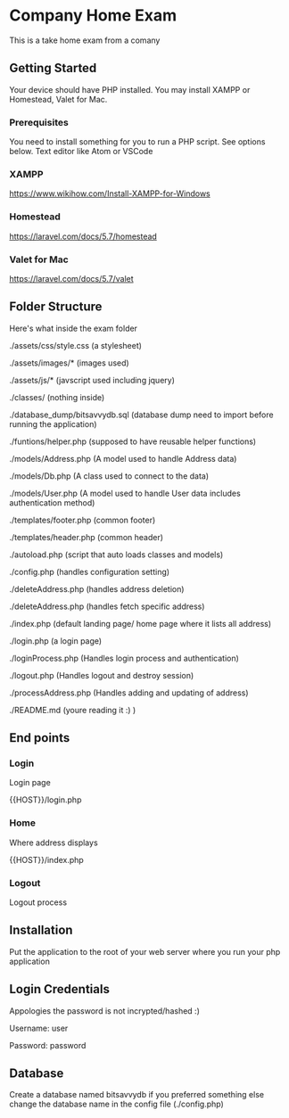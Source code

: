 # Company Home Exam

This is a take home exam from a comany

## Getting Started

Your device should have PHP installed. You may install XAMPP or Homestead, Valet for Mac.

### Prerequisites

You need to install something for you to run a PHP script. See options below.
Text editor like Atom or VSCode

### XAMPP
https://www.wikihow.com/Install-XAMPP-for-Windows

### Homestead
https://laravel.com/docs/5.7/homestead

### Valet for Mac
https://laravel.com/docs/5.7/valet

## Folder Structure
Here's what inside the exam folder

./assets/css/style.css (a stylesheet)

./assets/images/* (images used)

./assets/js/* (javscript used including jquery)

./classes/ (nothing inside)

./database_dump/bitsavvydb.sql (database dump need to import before running the application)

./funtions/helper.php (supposed to have reusable helper functions)

./models/Address.php (A model used to handle Address data)

./models/Db.php (A class used to connect to the data)

./models/User.php (A model used to handle User data includes authentication method)

./templates/footer.php (common footer)

./templates/header.php (common header)

./autoload.php (script that auto loads classes and models)

./config.php (handles configuration setting)

./deleteAddress.php (handles address deletion)

./deleteAddress.php (handles fetch specific address)

./index.php (default landing page/ home page where it lists all address)

./login.php (a login page)

./loginProcess.php (Handles login process and authentication)

./logout.php (Handles logout and destroy session)

./processAddress.php (Handles adding and updating of address)

./README.md (youre reading it :) )

## End points

### Login

Login page

{{HOST}}/login.php

### Home

Where address displays

{{HOST}}/index.php

### Logout

Logout process

## Installation

Put the application to the root of your web server where you run your php application

## Login Credentials

Appologies the password is not incrypted/hashed :)

Username: user

Password: password

## Database

Create a database named bitsavvydb if you preferred something else change the database name in the config file (./config.php)